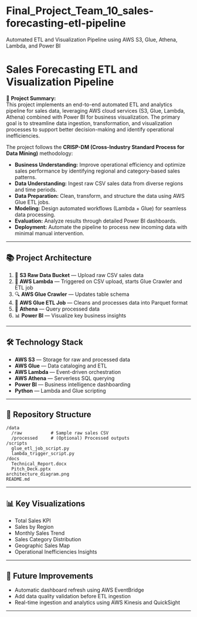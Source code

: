# Final_Project_Team_10_sales-forecasting-etl-pipeline
Automated ETL and Visualization Pipeline using AWS S3, Glue, Athena, Lambda, and Power BI

# Sales Forecasting ETL and Visualization Pipeline

🚀 **Project Summary:**  
This project implements an end-to-end automated ETL and analytics pipeline for sales data, leveraging AWS cloud services (S3, Glue, Lambda, Athena) combined with Power BI for business visualization. The primary goal is to streamline data ingestion, transformation, and visualization processes to support better decision-making and identify operational inefficiencies.

The project follows the **CRISP-DM (Cross-Industry Standard Process for Data Mining)** methodology:
- **Business Understanding:** Improve operational efficiency and optimize sales performance by identifying regional and category-based sales patterns.
- **Data Understanding:** Ingest raw CSV sales data from diverse regions and time periods.
- **Data Preparation:** Clean, transform, and structure the data using AWS Glue ETL jobs.
- **Modeling:** Design automated workflows (Lambda + Glue) for seamless data processing.
- **Evaluation:** Analyze results through detailed Power BI dashboards.
- **Deployment:** Automate the pipeline to process new incoming data with minimal manual intervention.

---

## 📚 Project Architecture

1. 📂 **S3 Raw Data Bucket** — Upload raw CSV sales data
2. 🔁 **AWS Lambda** — Triggered on CSV upload, starts Glue Crawler and ETL job
3. 🔍 **AWS Glue Crawler** — Updates table schema
4. 🔨 **AWS Glue ETL Job** — Cleans and processes data into Parquet format
5. 🎯 **Athena** — Query processed data
6. 📊 **Power BI** — Visualize key business insights

---

## 🛠 Technology Stack

- **AWS S3** — Storage for raw and processed data
- **AWS Glue** — Data cataloging and ETL
- **AWS Lambda** — Event-driven orchestration
- **AWS Athena** — Serverless SQL querying
- **Power BI** — Business intelligence dashboarding
- **Python** — Lambda and Glue scripting

---

## 📁 Repository Structure

```
/data
  /raw           # Sample raw sales CSV
  /processed     # (Optional) Processed outputs
/scripts
  glue_etl_job_script.py
  lambda_trigger_script.py
/docs
  Technical_Report.docx
  Pitch_Deck.pptx
architecture_diagram.png
README.md
```

---

## 📊 Key Visualizations

- Total Sales KPI
- Sales by Region
- Monthly Sales Trend
- Sales Category Distribution
- Geographic Sales Map
- Operational Inefficiencies Insights

---

## 🔮 Future Improvements

- Automatic dashboard refresh using AWS EventBridge
- Add data quality validation before ETL ingestion
- Real-time ingestion and analytics using AWS Kinesis and QuickSight

---

